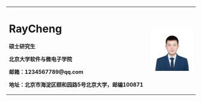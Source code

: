 <table border="0">
  <tr>
    <td width="75%">
      <h1>RayCheng</h1>
      <p><b>硕士研究生</b></p>
      <p><b>北京大学软件与微电子学院</b></p>
      <p><b>邮箱：1234567789@qq.com</b></p>
      <p><b>地址：北京市海淀区颐和园路5号北京大学，邮编100871</b></p>
    </td>
    <td width="25%">
      <img src="/RayCheng.jpg" width="100%">
    </td>
  </tr>
</table>

